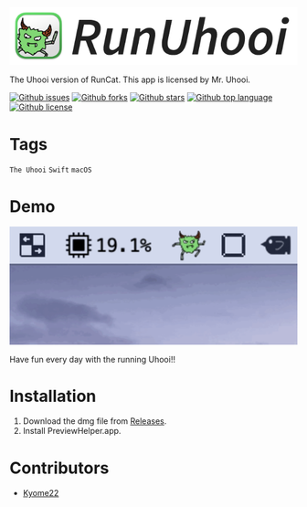 ![RunUhooi](resources/top.png)

<!-- # Short Description -->

The Uhooi version of RunCat.
This app is licensed by Mr. Uhooi.

<!-- # Badges -->

[![Github issues](https://img.shields.io/github/issues/Kyome22/RunUhooi)](https://github.com/Kyome22/RunUhooi/issues)
[![Github forks](https://img.shields.io/github/forks/Kyome22/RunUhooi)](https://github.com/Kyome22/RunUhooi/network/members)
[![Github stars](https://img.shields.io/github/stars/Kyome22/RunUhooi)](https://github.com/Kyome22/RunUhooi/stargazers)
[![Github top language](https://img.shields.io/github/languages/top/Kyome22/RunUhooi)](https://github.com/Kyome22/RunUhooi/)
[![Github license](https://img.shields.io/github/license/Kyome22/RunUhooi)](https://github.com/Kyome22/RunUhooi/)

# Tags

`The Uhooi` `Swift` `macOS`

# Demo

![Demo](resources/uhooi_demo.gif)

Have fun every day with the running Uhooi!!

# Installation

1. Download the dmg file from [Releases](https://github.com/Kyome22/RunUhooi/releases).
1. Install PreviewHelper.app.

# Contributors

- [Kyome22](https://github.com/Kyome22)

<!-- CREATED_BY_LEADYOU_README_GENERATOR -->